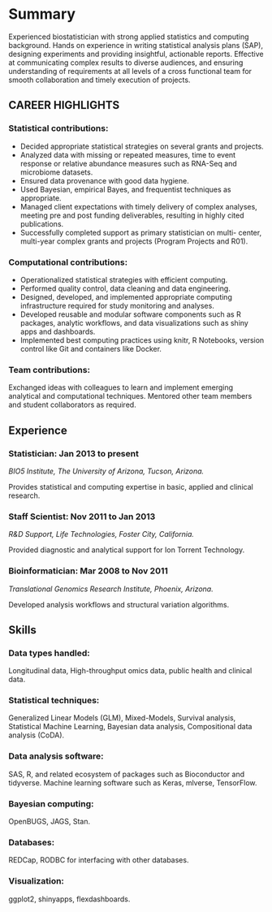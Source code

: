 # Summary

Experienced biostatistician with strong applied statistics and computing
background. Hands on experience in writing statistical analysis plans (SAP),
designing experiments and providing insightful, actionable reports. Effective at
communicating complex results to diverse audiences, and ensuring understanding
of requirements at all levels of a cross functional team for smooth
collaboration and timely execution of projects.



## CAREER HIGHLIGHTS

### Statistical contributions:
- Decided appropriate statistical strategies on several grants and
projects.
- Analyzed data with missing or repeated measures, time to event
response or relative abundance measures such as RNA-Seq and
microbiome datasets.
- Ensured data provenance with good data hygiene.
- Used Bayesian, empirical Bayes, and frequentist techniques as
appropriate.
- Managed client expectations with timely delivery of complex
analyses, meeting pre and post funding deliverables, resulting in
highly cited publications.
- Successfully completed support as primary statistician on multi-
center, multi-year complex grants and projects (Program Projects
and R01).


### Computational contributions:
- Operationalized statistical strategies with efficient computing.
- Performed quality control, data cleaning and data engineering.
- Designed, developed, and implemented appropriate computing
infrastructure required for study monitoring and analyses.
- Developed reusable and modular software components such as R
packages, analytic workflows, and data visualizations such as shiny
apps and dashboards.
- Implemented best computing practices using knitr, R Notebooks,
version control like Git and containers like Docker.

### Team contributions:
Exchanged ideas with colleagues to learn and implement emerging
analytical and computational techniques. Mentored other team
members and student collaborators as required.

## Experience

### Statistician: Jan 2013 to present
_BIO5 Institute, The University of Arizona, Tucson, Arizona._

Provides statistical and computing expertise in basic, applied and clinical
research.

### Staff Scientist: Nov 2011 to Jan 2013
_R&D Support, Life Technologies, Foster City, California._

Provided diagnostic and analytical support for Ion Torrent Technology.

### Bioinformatician: Mar 2008 to Nov 2011 
_Translational Genomics Research Institute, Phoenix, Arizona._

Developed analysis workflows and structural variation algorithms.

## Skills

### Data types handled:
Longitudinal data, High-throughput omics data, public health and clinical data.

### Statistical techniques:
Generalized Linear Models (GLM), Mixed-Models, Survival analysis, Statistical Machine Learning, Bayesian data analysis, Compositional data analysis (CoDA).

### Data analysis software:
SAS, R, and related ecosystem of packages such as Bioconductor and tidyverse. Machine learning software such as Keras, mlverse, TensorFlow.

### Bayesian computing: 
OpenBUGS, JAGS, Stan.

### Databases:
REDCap, RODBC for interfacing with other databases.

### Visualization: 
ggplot2, shinyapps, flexdashboards.
